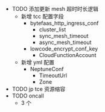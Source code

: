 - TODO 添加更新 mesh 超时时长逻辑
	- 新增 tcc 配置字段
		- bytefaas_http_ingress_conf
			- cluster_list
			- sync_mesh_timeout
			- async_mesh_timeout
		- lowcode_encrypt_conf_key
			- CloudFunctionAccount
	- 新增 yml 配置
		- NeptuneConf
			- TimeoutUrl
			- Zone
- TODO  jp tce 资源缩容
- TODO oncall
	- 3 个